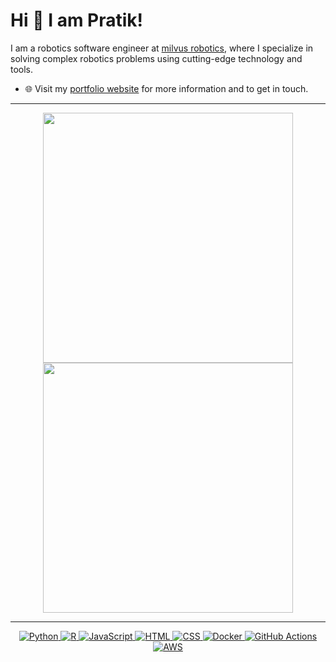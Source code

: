 
# Hi 👋 I am Pratik! 
I am a robotics software engineer at [milvus robotics](https://elucidata.io/), where I specialize in solving complex robotics problems using cutting-edge technology and tools.

- 🌐 Visit my [portfolio website](https://avcuenes.github.io/) for more information and to get in touch.

---

<p align="center">
  <img src="https://github-readme-stats.vercel.app/api?username=pr2tik1&show_icons=true&theme=bear" width="400">
  <img src="https://github-readme-streak-stats.herokuapp.com?user=pr2tik1&theme=dark&hide_border=true" width="400">
</p>

---
<p align="center">
  <a href="https://www.python.org/" target="_blank">
    <img src="https://img.shields.io/badge/Python-%2314354C.svg?style=flat-square&logo=python&logoColor=white" alt="Python">
  </a>
  <a href="https://www.r-project.org/" target="_blank">
    <img src="https://img.shields.io/badge/R-%23276DC3.svg?style=flat-square&logo=R&logoColor=white" alt="R">
  </a>
  <a href="https://www.javascript.com/" target="_blank">
    <img src="https://img.shields.io/badge/JavaScript-%23F7DF1E.svg?style=flat-square&logo=javascript&logoColor=black" alt="JavaScript">
  </a>
  <a href="https://html.com/" target="_blank">
    <img src="https://img.shields.io/badge/HTML-%23E34F26.svg?style=flat-square&logo=html5&logoColor=white" alt="HTML">
  </a>
  <a href="https://www.w3.org/Style/CSS/Overview.en.html" target="_blank">
    <img src="https://img.shields.io/badge/CSS-%231572B6.svg?style=flat-square&logo=css3&logoColor=white" alt="CSS">
  </a>
  <a href="https://www.docker.com/" target="_blank">
    <img src="https://img.shields.io/badge/Docker-%232496ED.svg?style=flat-square&logo=docker&logoColor=white" alt="Docker">
  </a>
  <a href="https://github.com/features/actions" target="_blank">
    <img src="https://img.shields.io/badge/GitHub%20Actions-%232671E5.svg?style=flat-square&logo=github-actions&logoColor=white" alt="GitHub Actions">
  </a>
  <a href="https://aws.amazon.com/" target="_blank">
    <img src="https://img.shields.io/badge/AWS-%23FF9900.svg?style=flat-square&logo=amazon-aws&logoColor=white" alt="AWS">
  </a>
</p>
